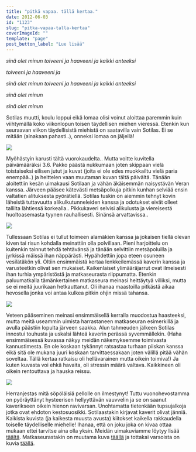 ```yaml
---
title: "pitkä vapaa. tällä kertaa."
date: 2012-06-03
id: "1123"
slug: "pitka-vapaa-talla-kertaa"
coverImageId: ""
template: "page"
post_button_label: "Lue lisää"
---
```


_sinä olet minun toiveeni ja haaveeni ja kaikki anteeksi_

_toiveeni ja haaveeni ja_

_sinä olet minun toiveeni ja haaveeni ja kaikki anteeksi_

_sinä olet minun_

_sinä olet minun_

Sotilas muutti, koulu loppui eikä lomaa olisi voinut aloittaa paremmin kuin viihtymällä koko viikonlopun toisen täydellisen miehen vieressä. Etenkin kun seuraavan viikon täydellisistä miehistä on saatavilla vain Sotilas. Ei se mitään (ainakaan pahasti..), onneksi lomaa on jäljellä!

[![](/images/IMG_0721.png)](http://1.bp.blogspot.com/-aIhKjN0iPs0/T8vbTvcSlAI/AAAAAAAAAtE/_YmIk3yt6bI/s1600/IMG_0721.png)

Myöhästyin karusti tältä vuorokaudelta.. Mutta voitte kuvitella päivämääräksi 3.6. Pakko päästä nukkumaan joten skippaan vielä toistaiseksi eilisen jutut ja kuvat (joita ei ole edes muokkailtu vielä paria enempää..) ja heittelen vaan muutaman kuvan tältä päivältä. Tänään aloitettiin kesän uimakausi Sotilaan ja vähän äkäisemmän naisystävän Veran kanssa. Järveen pääsee kätevästi metsäpolkuja pitkin kunhan selviää ensin valtatien alituksesta pyörätiellä. Sotilas tuskin on aiemmin tehnyt kovin läheistä tuttavuutta alikulkutunneleiden kanssa ja odotukset eivät olleet tallilta lähtiessä korkealla.. Pikkukaveri selvisi alikulusta ja viereisestä huoltoasemasta tyynen rauhallisesti. Sinänsä arvattavissa..

[![](/images/IMG_0734.png)](http://1.bp.blogspot.com/-Z31ycwTUcdI/T8vLnbt1_MI/AAAAAAAAAs4/1UV6b1VJH_o/s1600/IMG_0734.png)

Tullessaan Sotilas ei tullut toimeen alamäkien kanssa ja jokaisen tiellä olevan kiven tai risun kohdalla meinattiin olla polvillaan. Pieni harjoittelu on kuitenkin tainnut tehdä tehtävänsä ja tänään selvittiin metsäpoluilla ja jyrkissä mäissä ihan näppärästi. Hypähdettiin jopa eteen osuneen vesilätäkön yli. Oltiin ensimmäistä kertaa lenkkeilemässä kaverin kanssa ja varusteetkin olivat sen mukaiset. Kaikenlaiset ylimääräjarrut ovat ilmeisesti ihan turhia ympäristöstä ja matkaseurasta riippumatta. Etenkin paluumatkalla tämänkertainen matkaseura meinasi heittäytyä villiksi, mutta se ei meitä juurikaan hetkauttanut. Oli ihanaa maastoilla pitkästä aikaa hevosella jonka voi antaa kulkea pitkin ohjin missä tahansa.

[![](/images/IMG_0690.png)](http://1.bp.blogspot.com/-my8T10cqV6A/T8vLf1x2AzI/AAAAAAAAAsg/r85NEq11WJU/s1600/IMG_0690.png)

Veteen pääseminen meinasi ensimmäisellä kerralla muodostua haasteeksi, mutta meitä useammin uimista harrastaneen matkaseuran esimerkillä ja avulla päästiin lopulta järveen saakka. Alun tahmeuden jälkeen Sotilas innostui touhusta ja uskalsi lähteä kaverin perässä syvemmällekin. (Haha ensimmäisessä kuvassa näkyy meidän näkemyksemme toimivasta kannustimesta. En ole koskaan tykännyt ratsastaa turhaan piiskan kanssa eikä sitä ole mukana juuri koskaan tarvittaessakaan joten välillä pitää vähän soveltaa. Tällä kertaa ratkaisu oli hellävarainen mutta oikein toimiva!) Ja kuten kuvasta voi ehkä havaita, oli stressin määrä valtava. Kaikkineen oli oikein rentouttava ja hauska reissu.

[![](/images/IMG_0541.png)](http://2.bp.blogspot.com/-jB8U-90YxGM/T8vLdlCmSII/AAAAAAAAAsY/67Pw2e1QFa4/s1600/IMG_0541.png)

Herranjestas mitä söpöläisiä pellolle on ilmestynyt! Tuttu vuonohevostamma on pyöräyttänyt hysteerisen hellyyttävän vauvvelin ja se on saanut kaverikseen oikein hienon ravivarsan. Unohtamatta tietenkään tupsujalkoja jotka ovat ehdoton kestosuosikki. Sotilaastakin kirjavat kaverit olivat jänniä. Kaikista kuvista (ja kaikesta muusta avusta) kiitokset kaikella rakkaudella toiselle täydelliselle miehelle! Ihanaa, että on joku joka on kivaa ottaa mukaan ettei tarvitse aina olla yksin. Meidän uimakuviamme löytyy lisää [täältä](http://maisaw.otukset.fi/kuvat/2012/Tallit+ja+yksitt%E4iset+hevoset/Unknown+Soldier/3.6.2012/). Matkaseurastakin on muutama kuva [täällä](http://maisaw.otukset.fi/kuvat/2012/Tallit+ja+yksitt%E4iset+hevoset/Vera+Mafiosa/) ja tottakai varsoista on kuvia [täällä](http://maisaw.otukset.fi/kuvat/2012/Tallit+ja+yksitt%E4iset+hevoset/Varsoja/).
